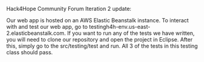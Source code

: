 Hack4Hope Community Forum Iteration 2 update:

Our web app is hosted on an AWS Elastic Beanstalk instance.  To interact with and test our web app, go to testingh4h-env.us-east-2.elasticbeanstalk.com.  If you want to run any of the tests we have written, you will need to clone our repository and open the project in Eclipse.  After this, simply go to the src/testing/test and run.  All 3 of the tests in this testing class should pass.  
